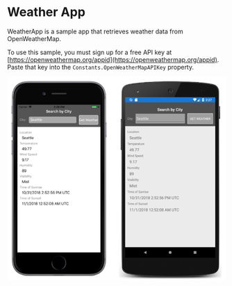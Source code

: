 # Weather App

WeatherApp is a sample app that retrieves weather data from OpenWeatherMap.

To use this sample, you must sign up for a free API key at [https://openweathermap.org/appid](https://openweathermap.org/appid). Paste that key into the `Constants.OpenWeatherMapAPIKey` property.

![Weather App application screenshot](Screenshots/01All.png "Weather App application screenshot")
